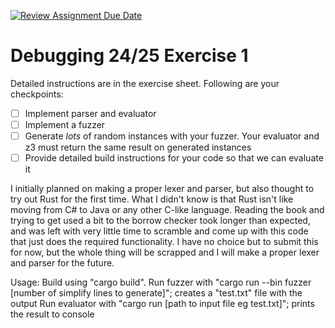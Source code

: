 [![Review Assignment Due Date](https://classroom.github.com/assets/deadline-readme-button-22041afd0340ce965d47ae6ef1cefeee28c7c493a6346c4f15d667ab976d596c.svg)](https://classroom.github.com/a/3MmVbb7f)
# Debugging 24/25 Exercise 1

Detailed instructions are in the exercise sheet. Following are your checkpoints:

- [ ] Implement parser and evaluator
- [ ] Implement a fuzzer
- [ ] Generate *lots* of random instances with your fuzzer. Your evaluator and z3 must return the same result on generated instances
- [ ] Provide detailed build instructions for your code so that we can evaluate it

I initially planned on making a proper lexer and parser, but also thought to try out Rust for the first time. What I didn't know is that
Rust isn't like moving from C# to Java or any other C-like language. Reading the book and trying to get used a bit to the borrow checker
took longer than expected, and was left with very little time to scramble and come up with this code that just does the required functionality. I have no choice but to submit this for now, but the whole thing will be scrapped and I will make a proper lexer and parser for the future.

Usage:
    Build using "cargo build".
    Run fuzzer with "cargo run --bin fuzzer [number of simplify lines to generate]"; creates a "test.txt" file with the output
    Run evaluator with "cargo run [path to input file eg test.txt]"; prints the result to console  
